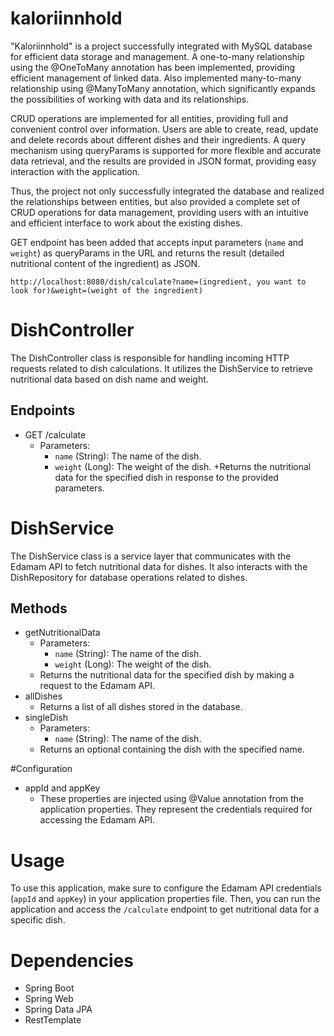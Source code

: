 # kaloriinnhold

"Kaloriinnhold" is a project successfully integrated with MySQL database for efficient data storage and management. A one-to-many relationship using the @OneToMany annotation has been implemented, providing efficient management of linked data. Also implemented many-to-many relationship using @ManyToMany annotation, which significantly expands the possibilities of working with data and its relationships.

CRUD operations are implemented for all entities, providing full and convenient control over information. Users are able to create, read, update and delete records about different dishes and their ingredients. A query mechanism using queryParams is supported for more flexible and accurate data retrieval, and the results are provided in JSON format, providing easy interaction with the application.

Thus, the project not only successfully integrated the database and realized the relationships between entities, but also provided a complete set of CRUD operations for data management, providing users with an intuitive and efficient interface to work about the existing dishes.

GET endpoint has been added that accepts input parameters (`name` and `weight`) as queryParams in the URL and returns the result (detailed nutritional content of the ingredient) as JSON.

```
http://localhost:8080/dish/calculate?name=(ingredient, you want to look for)&weight=(weight of the ingredient)
```
# DishController

The DishController class is responsible for handling incoming HTTP requests related to dish calculations. It utilizes the DishService to retrieve nutritional data based on dish name and weight.

## Endpoints
+ GET /calculate
  + Parameters:
    + `name` (String): The name of the dish.
    + `weight` (Long): The weight of the dish.
  +Returns the nutritional data for the specified dish in response to the provided parameters.

# DishService

The DishService class is a service layer that communicates with the Edamam API to fetch nutritional data for dishes. It also interacts with the DishRepository for database operations related to dishes.

## Methods
+ getNutritionalData
  + Parameters:
    + `name` (String): The name of the dish.
    + `weight` (Long): The weight of the dish.
  + Returns the nutritional data for the specified dish by making a request to the Edamam API.
+ allDishes
  + Returns a list of all dishes stored in the database.
+ singleDish
  + Parameters:
    + `name` (String): The name of the dish.
  + Returns an optional containing the dish with the specified name.
 
#Configuration
+ appId and appKey
  + These properties are injected using @Value annotation from the application properties. They represent the credentials required for accessing the Edamam API.
    
# Usage
To use this application, make sure to configure the Edamam API credentials (`appId` and `appKey`) in your application properties file. Then, you can run the application and access the `/calculate` endpoint to get nutritional data for a specific dish.

# Dependencies
+ Spring Boot
+ Spring Web
+ Spring Data JPA
+ RestTemplate
